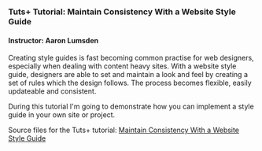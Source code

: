 ### Tuts+ Tutorial: Maintain Consistency With a Website Style Guide 
#### Instructor: Aaron Lumsden

Creating style guides is fast becoming common practise for web designers, especially when dealing with content heavy sites. With a website style guide, designers are able to set and maintain a look and feel by creating a set of rules which the design follows. The process becomes flexible, easily updateable and consistent.

During this tutorial I'm going to demonstrate how you can implement a style guide in your own site or project.

Source files for the Tuts+ tutorial: [Maintain Consistency With a Website Style Guide](https://webdesign.tutsplus.com/articles/maintain-consistency-with-a-website-style-guide--webdesign-10795)
